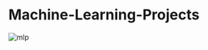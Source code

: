 # Machine-Learning-Projects
![mlp](https://user-images.githubusercontent.com/75485789/120061737-0193bd00-c078-11eb-9ca4-7f62dbe4ae7c.png)
